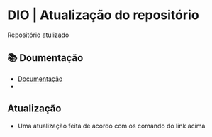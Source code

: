 
#  DIO | Atualização do repositório

Repositório atulizado

## 📚 Doumentação

- [Documentação](https://github.com/digitalinnovationone/dio-lab-open-source)
-
## Atualização
- Uma atualização feita  de acordo com os comando do link acima
